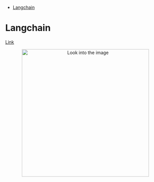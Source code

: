 <!--ts-->
* [Langchain](#langchain)

<!-- Created by https://github.com/ekalinin/github-markdown-toc -->
<!-- Added by: gil_diy, at: Tue 18 Apr 2023 11:49:40 PM IDT -->

<!--te-->

# Langchain

[Link](https://github.com/hwchase17/langchain)


<p align="center">
  <img width="400" src="images/langchain" title="Look into the image">
</p>